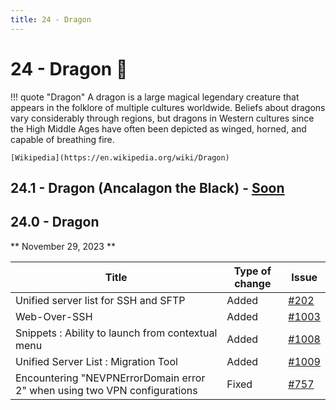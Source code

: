 ```yaml
---
title: 24 - Dragon
---
```

# 24 - Dragon :dragon_face:
!!! quote "Dragon"
    A dragon is a large magical legendary creature that appears in the folklore of multiple cultures worldwide. Beliefs about dragons vary considerably through regions, but dragons in Western cultures since the High Middle Ages have often been depicted as winged, horned, and capable of breathing fire.

    [Wikipedia](https://en.wikipedia.org/wiki/Dragon)

## 24.1 - Dragon (Ancalagon the Black) - [Soon](https://webssh.net/documentation/becoming-external-tester/)

## 24.0 - Dragon
** November 29, 2023 **

| Title | Type of change | Issue |
| --- | --- | --- |
| Unified server list for SSH and SFTP | Added | [#202](https://github.com/isontheline/pro.webssh.net/issues/202) |
| Web-Over-SSH | Added | [#1003](https://github.com/isontheline/pro.webssh.net/issues/1003) |
| Snippets : Ability to launch from contextual menu | Added | [#1008](https://github.com/isontheline/pro.webssh.net/issues/1008) |
| Unified Server List : Migration Tool | Added | [#1009](https://github.com/isontheline/pro.webssh.net/issues/1009) |
| Encountering "NEVPNErrorDomain error 2" when using two VPN configurations | Fixed | [#757](https://github.com/isontheline/pro.webssh.net/issues/757) |